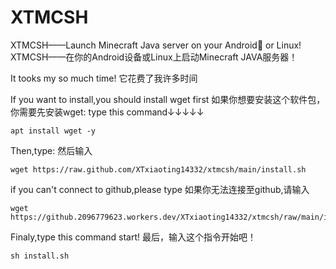 # XTMCSH
XTMCSH——Launch Minecraft Java server on your Android📱 or Linux!
XTMCSH——在你的Android设备或Linux上启动Minecraft JAVA服务器！

It tooks my so much time!
它花费了我许多时间

If you want to install,you should install wget first
如果你想要安装这个软件包，你需要先安装wget:
type this command↓↓↓↓↓
```
apt install wget -y
```

Then,type:
然后输入
```
wget https://raw.github.com/XTxiaoting14332/xtmcsh/main/install.sh
```
if you can't connect to github,please type
如果你无法连接至github,请输入
```
wget https://github.2096779623.workers.dev/XTxiaoting14332/xtmcsh/raw/main/install.sh
```
Finaly,type this command start!
最后，输入这个指令开始吧！
```
sh install.sh
```
